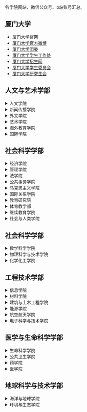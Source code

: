 各学院网站、微信公众号、b站账号汇总。

## 厦门大学
- [厦门大学官网](https://www.xmu.edu.cn/)
- [厦门大学官方微博](https://weibo.com/xmunews)
- [厦门大学团委](https://tw.xmu.edu.cn/)
- [厦门大学学生工作处](https://xsc.xmu.edu.cn/)
- [厦门大学招生网](https://zsb.xmu.edu.cn/)
- [厦门大学学生委员会](https://xsh.xmu.edu.cn/)
- [厦门大学研究生会](https://yjsh.xmu.edu.cn/)

## 人文与艺术学部

<details>
        <summary>人文学院</summary>
        <p>官网</p>
</details>
<details>
        <summary>新闻传播学院</summary>
        <p>官网</p>
</details>
<details>
        <summary>外文学院</summary>
        <p>官网</p>
</details>
<details>
        <summary>艺术学院</summary>
        <p>官网</p>
</details>
<details>
        <summary>海外教育学院</summary>
        <p>官网</p>
</details>
<details>
        <summary>国际学院</summary>
        <p>官网</p>
</details>

## 社会科学学部

<details>
        <summary>经济学院</summary>
        <p>官网</p>
</details>
<details>
        <summary>管理学院</summary>
        <p>官网</p>
</details>
<details>
        <summary>法学院</summary>
        <p>官网</p>
</details>
<details>
        <summary>公共事务学院</summary>
        <p>官网</p>
</details>
<details>
        <summary>马克思主义学院</summary>
        <p>官网</p>
</details>
<details>
        <summary>国际关系学院</summary>
        <p>官网</p>
</details>
<details>
        <summary>教育研究院</summary>
        <p>官网</p>
</details>
<details>
        <summary>体育教学部</summary>
        <p>官网</p>
</details>
<details>
        <summary>继续教育学院</summary>
        <p>官网</p>
</details>
<details>
        <summary>社会与人类学院</summary>
        <p>官网</p>
</details>

## 社会科学学部

<details>
        <summary>数学科学学院</summary>
        <p>官网</p>
</details>
<details>
        <summary>物理科学与技术学院</summary>
        <p>官网</p>
</details>
<details>
        <summary>化学化工学院</summary>
        <p>官网</p>
</details>

## 工程技术学部

<details>
        <summary>信息学院</summary>
        <p>官网</p>
</details>
<details>
        <summary>材料学院</summary>
        <p>官网</p>
</details>
<details>
        <summary>建筑与土木工程学院</summary>
        <p>官网</p>
</details>
<details>
        <summary>能源学院</summary>
        <p>官网</p>
</details>
<details>
        <summary>航空航天学院</summary>
        <p>官网</p>
</details>
<details>
        <summary>电子科学与技术学院</summary>
        <p>官网</p>
</details>

## 医学与生命科学学部

<details>
        <summary>生命科学学院</summary>
        <p>官网</p>
</details>
<details>
        <summary>公共卫生学院</summary>
        <p>官网</p>
</details>
<details>
        <summary>药学院</summary>
        <p>官网</p>
</details>
<details>
        <summary>医学院</summary>
        <p>官网</p>
</details>

## 地球科学与技术学部

<details>
        <summary>海洋与地球学院</summary>
        <p>官网</p>
</details>
<details>
        <summary>环境与生态学院</summary>
        <p>官网</p>
</details>

